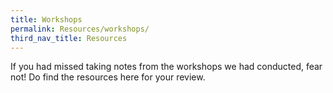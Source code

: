 ```yaml
---
title: Workshops
permalink: Resources/workshops/
third_nav_title: Resources
---
```

If you had missed taking notes from the workshops we had conducted, fear not! Do find the resources here for your review.
